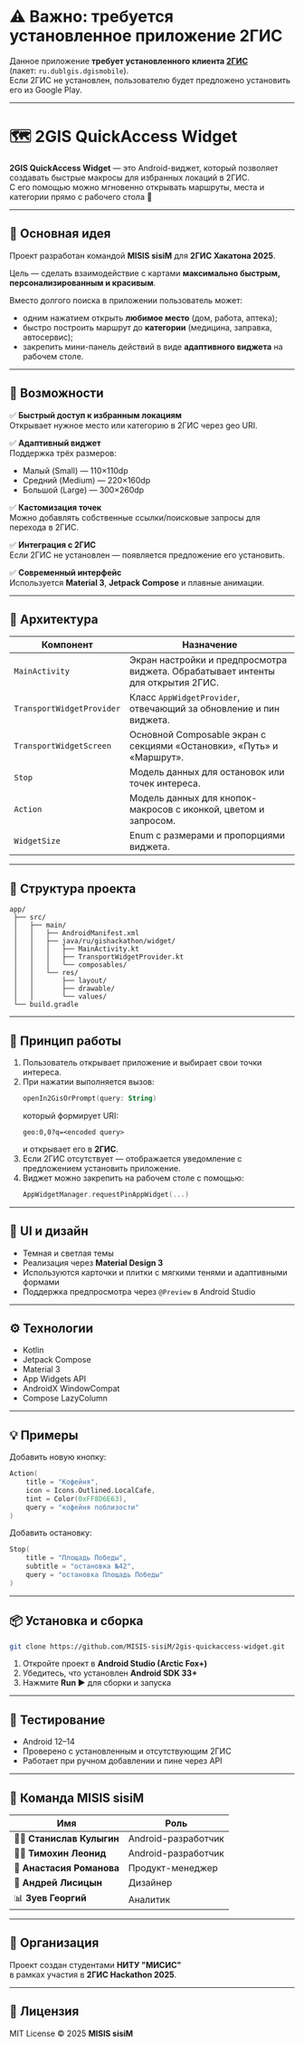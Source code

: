 # ⚠️ Важно: требуется установленное приложение 2ГИС

Данное приложение **требует установленного клиента [2ГИС](https://2gis.ru/)**  
(пакет: `ru.dublgis.dgismobile`).  
Если 2ГИС не установлен, пользователю будет предложено установить его из Google Play.

---

# 🗺️ 2GIS QuickAccess Widget

**2GIS QuickAccess Widget** — это Android-виджет, который позволяет создавать быстрые макросы для избранных локаций в 2ГИС.  
С его помощью можно мгновенно открывать маршруты, места и категории прямо с рабочего стола 📍

---

## 🚀 Основная идея

Проект разработан командой **MISIS sisiM** для **2ГИС Хакатона 2025**.

Цель — сделать взаимодействие с картами **максимально быстрым, персонализированным и красивым**.  

Вместо долгого поиска в приложении пользователь может:
- одним нажатием открыть **любимое место** (дом, работа, аптека);
- быстро построить маршрут до **категории** (медицина, заправка, автосервис);
- закрепить мини-панель действий в виде **адаптивного виджета** на рабочем столе.

---

## 🧩 Возможности

✅ **Быстрый доступ к избранным локациям**  
Открывает нужное место или категорию в 2ГИС через geo URI.  

✅ **Адаптивный виджет**  
Поддержка трёх размеров:
- Малый (Small) — 110×110dp  
- Средний (Medium) — 220×160dp  
- Большой (Large) — 300×260dp  

✅ **Кастомизация точек**  
Можно добавлять собственные ссылки/поисковые запросы для перехода в 2ГИС.  

✅ **Интеграция с 2ГИС**  
Если 2ГИС не установлен — появляется предложение его установить.  

✅ **Современный интерфейс**  
Используется **Material 3**, **Jetpack Compose** и плавные анимации.

---

## 🧠 Архитектура

| Компонент | Назначение |
|------------|-------------|
| `MainActivity` | Экран настройки и предпросмотра виджета. Обрабатывает интенты для открытия 2ГИС. |
| `TransportWidgetProvider` | Класс `AppWidgetProvider`, отвечающий за обновление и пин виджета. |
| `TransportWidgetScreen` | Основной Composable экран с секциями «Остановки», «Путь» и «Маршрут». |
| `Stop` | Модель данных для остановок или точек интереса. |
| `Action` | Модель данных для кнопок-макросов с иконкой, цветом и запросом. |
| `WidgetSize` | Enum с размерами и пропорциями виджета. |

---

## 🧱 Структура проекта

```
app/
 ├── src/
 │   ├── main/
 │   │   ├── AndroidManifest.xml
 │   │   ├── java/ru/gishackathon/widget/
 │   │   │   ├── MainActivity.kt
 │   │   │   ├── TransportWidgetProvider.kt
 │   │   │   └── composables/
 │   │   └── res/
 │   │       ├── layout/
 │   │       ├── drawable/
 │   │       └── values/
 └── build.gradle
```

---

## 🧭 Принцип работы

1. Пользователь открывает приложение и выбирает свои точки интереса.  
2. При нажатии выполняется вызов:
   ```kotlin
   openIn2GisOrPrompt(query: String)
   ```
   который формирует URI:
   ```
   geo:0,0?q=<encoded query>
   ```
   и открывает его в **2ГИС**.  
3. Если 2ГИС отсутствует — отображается уведомление с предложением установить приложение.  
4. Виджет можно закрепить на рабочем столе с помощью:
   ```kotlin
   AppWidgetManager.requestPinAppWidget(...)
   ```

---

## 🎨 UI и дизайн

- Темная и светлая темы  
- Реализация через **Material Design 3**  
- Используются карточки и плитки с мягкими тенями и адаптивными формами  
- Поддержка предпросмотра через `@Preview` в Android Studio  

---

## ⚙️ Технологии

- Kotlin  
- Jetpack Compose  
- Material 3  
- App Widgets API  
- AndroidX WindowCompat  
- Compose LazyColumn  

---

## 💡 Примеры

Добавить новую кнопку:
```kotlin
Action(
    title = "Кофейня",
    icon = Icons.Outlined.LocalCafe,
    tint = Color(0xFF8D6E63),
    query = "кофейня поблизости"
)
```

Добавить остановку:
```kotlin
Stop(
    title = "Площадь Победы",
    subtitle = "остановка №42",
    query = "остановка Площадь Победы"
)
```

---

## 📦 Установка и сборка

```bash
git clone https://github.com/MISIS-sisiM/2gis-quickaccess-widget.git
```

1. Откройте проект в **Android Studio (Arctic Fox+)**  
2. Убедитесь, что установлен **Android SDK 33+**  
3. Нажмите **Run ▶** для сборки и запуска  

---

## 🧪 Тестирование

- Android 12–14  
- Проверено с установленным и отсутствующим 2ГИС  
- Работает при ручном добавлении и пине через API  

---

## 👥 Команда **MISIS sisiM**

| Имя | Роль |
|------|------|
| 🧑‍💻 **Станислав Кулыгин** | Android-разработчик |
| 🧑‍💻 **Тимохин Леонид** | Android-разработчик |
| 💼 **Анастасия Романова** | Продукт-менеджер |
| 🎨 **Андрей Лисицын** | Дизайнер |
| 📊 **Зуев Георгий** | Аналитик |

---

## 🏫 Организация

Проект создан студентами **НИТУ "МИСИС"**  
в рамках участия в **2ГИС Hackathon 2025**.

---

## 📜 Лицензия

MIT License © 2025 **MISIS sisiM**
